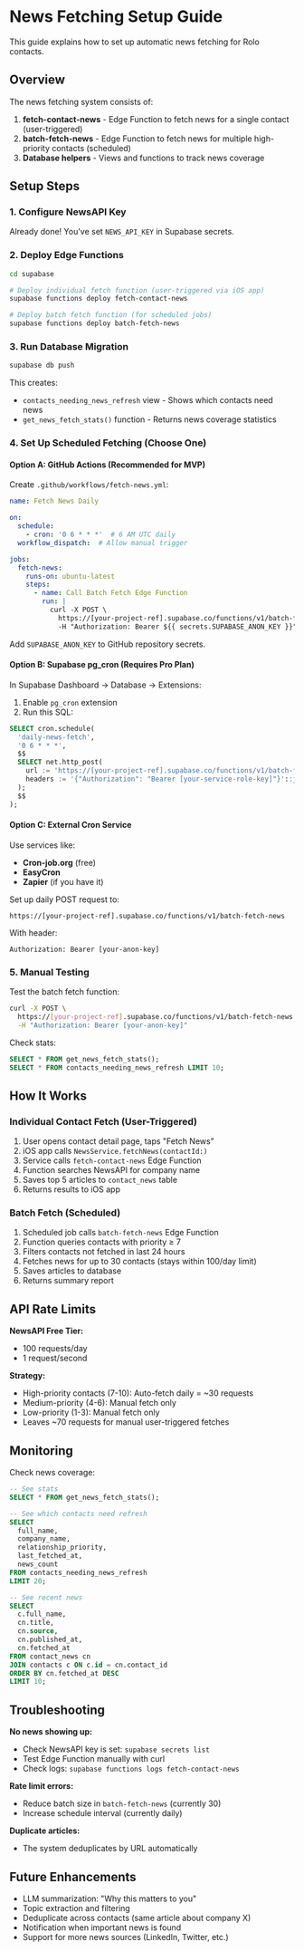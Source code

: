 # News Fetching Setup Guide

This guide explains how to set up automatic news fetching for Rolo contacts.

## Overview

The news fetching system consists of:
1. **fetch-contact-news** - Edge Function to fetch news for a single contact (user-triggered)
2. **batch-fetch-news** - Edge Function to fetch news for multiple high-priority contacts (scheduled)
3. **Database helpers** - Views and functions to track news coverage

## Setup Steps

### 1. Configure NewsAPI Key

Already done! You've set `NEWS_API_KEY` in Supabase secrets.

### 2. Deploy Edge Functions

```bash
cd supabase

# Deploy individual fetch function (user-triggered via iOS app)
supabase functions deploy fetch-contact-news

# Deploy batch fetch function (for scheduled jobs)
supabase functions deploy batch-fetch-news
```

### 3. Run Database Migration

```bash
supabase db push
```

This creates:
- `contacts_needing_news_refresh` view - Shows which contacts need news
- `get_news_fetch_stats()` function - Returns news coverage statistics

### 4. Set Up Scheduled Fetching (Choose One)

#### Option A: GitHub Actions (Recommended for MVP)

Create `.github/workflows/fetch-news.yml`:

```yaml
name: Fetch News Daily

on:
  schedule:
    - cron: '0 6 * * *'  # 6 AM UTC daily
  workflow_dispatch:  # Allow manual trigger

jobs:
  fetch-news:
    runs-on: ubuntu-latest
    steps:
      - name: Call Batch Fetch Edge Function
        run: |
          curl -X POST \
            https://[your-project-ref].supabase.co/functions/v1/batch-fetch-news \
            -H "Authorization: Bearer ${{ secrets.SUPABASE_ANON_KEY }}"
```

Add `SUPABASE_ANON_KEY` to GitHub repository secrets.

#### Option B: Supabase pg_cron (Requires Pro Plan)

In Supabase Dashboard → Database → Extensions:
1. Enable `pg_cron` extension
2. Run this SQL:

```sql
SELECT cron.schedule(
  'daily-news-fetch',
  '0 6 * * *',
  $$
  SELECT net.http_post(
    url := 'https://[your-project-ref].supabase.co/functions/v1/batch-fetch-news',
    headers := '{"Authorization": "Bearer [your-service-role-key]"}'::jsonb
  );
  $$
);
```

#### Option C: External Cron Service

Use services like:
- **Cron-job.org** (free)
- **EasyCron**
- **Zapier** (if you have it)

Set up daily POST request to:
```
https://[your-project-ref].supabase.co/functions/v1/batch-fetch-news
```

With header:
```
Authorization: Bearer [your-anon-key]
```

### 5. Manual Testing

Test the batch fetch function:

```bash
curl -X POST \
  https://[your-project-ref].supabase.co/functions/v1/batch-fetch-news \
  -H "Authorization: Bearer [your-anon-key]"
```

Check stats:
```sql
SELECT * FROM get_news_fetch_stats();
SELECT * FROM contacts_needing_news_refresh LIMIT 10;
```

## How It Works

### Individual Contact Fetch (User-Triggered)
1. User opens contact detail page, taps "Fetch News"
2. iOS app calls `NewsService.fetchNews(contactId:)`
3. Service calls `fetch-contact-news` Edge Function
4. Function searches NewsAPI for company name
5. Saves top 5 articles to `contact_news` table
6. Returns results to iOS app

### Batch Fetch (Scheduled)
1. Scheduled job calls `batch-fetch-news` Edge Function
2. Function queries contacts with priority ≥ 7
3. Filters contacts not fetched in last 24 hours
4. Fetches news for up to 30 contacts (stays within 100/day limit)
5. Saves articles to database
6. Returns summary report

## API Rate Limits

**NewsAPI Free Tier:**
- 100 requests/day
- 1 request/second

**Strategy:**
- High-priority contacts (7-10): Auto-fetch daily = ~30 requests
- Medium-priority (4-6): Manual fetch only
- Low-priority (1-3): Manual fetch only
- Leaves ~70 requests for manual user-triggered fetches

## Monitoring

Check news coverage:
```sql
-- See stats
SELECT * FROM get_news_fetch_stats();

-- See which contacts need refresh
SELECT 
  full_name, 
  company_name, 
  relationship_priority,
  last_fetched_at,
  news_count
FROM contacts_needing_news_refresh
LIMIT 20;

-- See recent news
SELECT 
  c.full_name,
  cn.title,
  cn.source,
  cn.published_at,
  cn.fetched_at
FROM contact_news cn
JOIN contacts c ON c.id = cn.contact_id
ORDER BY cn.fetched_at DESC
LIMIT 10;
```

## Troubleshooting

**No news showing up:**
- Check NewsAPI key is set: `supabase secrets list`
- Test Edge Function manually with curl
- Check logs: `supabase functions logs fetch-contact-news`

**Rate limit errors:**
- Reduce batch size in `batch-fetch-news` (currently 30)
- Increase schedule interval (currently daily)

**Duplicate articles:**
- The system deduplicates by URL automatically

## Future Enhancements

- LLM summarization: "Why this matters to you"
- Topic extraction and filtering
- Deduplicate across contacts (same article about company X)
- Notification when important news is found
- Support for more news sources (LinkedIn, Twitter, etc.)

